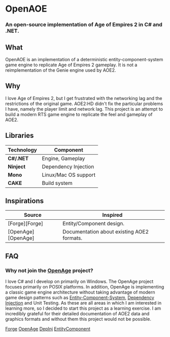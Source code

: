 # OpenAOE
### An open-source implementation of Age of Empires 2 in C# and .NET.

## What

OpenAOE is an implementation of a deterministic entity-component-system game engine to replicate Age of Empires 2 gameplay. It is not a reimplementation of the Genie engine used by AOE2.

## Why

I love Age of Empires 2, but I get frustrated with the networking lag and the restrictions of the original game. AOE2:HD didn't fix the particular problems I have, namely the player limit and network lag. 
This project is an attempt to build a modern RTS game engine to replicate the feel and gameplay of AOE2.

## Libraries

Technology                | Component
--------------------------|----------
**C#/.NET**               | Engine, Gameplay
**Ninject**               | Dependency Injection
**Mono**                  | Linux/Mac OS support
**CAKE**                  | Build system

## Inspirations

Source                    | Inspired
--------------------------|----------
[Forge][Forge]            | Entity/Component design.
[OpenAge][OpenAge]        | Documentation about existing AOE2 formats.

## FAQ

### Why not join the [OpenAge](OpenAge) project?
I love C# and I develop on primarily on Windows. The OpenAge project focuses primarily on POSIX platforms. In addition, OpenAge is implementing a classic game engine architecture without taking advantage 
of modern game design patterns such as [Entity-Component-System](EntityComponent), [Dependency Injection](DepInj) and Unit Testing.
As these are all areas in which I am interested in learning more, so I decided to start this project as a learning exercise.
I am incredibly grateful for their detailed documentation of AOE2 data and graphics formats and without them this project would not be possible.

[Forge](https://github.com/jacobdufault/forge)
[OpenAge](https://github.com/SFTtech/openage/)
[DepInj](https://en.wikipedia.org/wiki/Dependency_injection)
[EntityComponent](https://en.wikipedia.org/wiki/Entity_component_system)